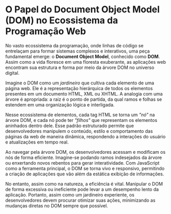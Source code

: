 # O Papel do Document Object Model (DOM) no Ecossistema da Programação Web

No vasto ecossistema da programação, onde linhas de código se entrelaçam para formar sistemas complexos e interativos, uma peça fundamental emerge: o **Document Object Model**, conhecido como **DOM**. Assim como a vida floresce em uma floresta exuberante, as aplicações web encontram sua estrutura e forma por meio da árvore DOM no universo digital.

Imagine o DOM como um *jardineiro* que cultiva cada elemento de uma página web. Ele é a representação hierárquica de todos os elementos presentes em um documento HTML, XML ou XHTML. A analogia com uma árvore é apropriada: a raiz é o ponto de partida, da qual ramos e folhas se estendem em uma organização lógica e interligada.

Nesse ecossistema de elementos, cada tag HTML se torna um *"nó"* na árvore DOM, e cada nó pode ter *"filhos"* que representam os elementos aninhados dentro dele. Esse padrão estruturado permite que desenvolvedores manipulem o conteúdo, estilo e comportamento das páginas da web de maneira dinâmica, respondendo a interações do usuário e atualizações em tempo real.

Ao navegar pela árvore DOM, os desenvolvedores acessam e modificam os nós de forma eficiente. Imagine-se podando ramos indesejados da árvore ou enxertando novos rebentos para gerar interatividade. Com JavaScript como a ferramenta principal, o DOM se torna vivo e responsivo, permitindo a criação de aplicações que vão além da estática exibição de informações.

No entanto, assim como na natureza, a eficiência é vital. Manipular o DOM de forma excessiva ou ineficiente pode levar a um desempenho lento da aplicação. Portanto, assim como um jardineiro experiente, os desenvolvedores devem procurar otimizar suas ações, minimizando as mudanças diretas no DOM sempre que possível.

